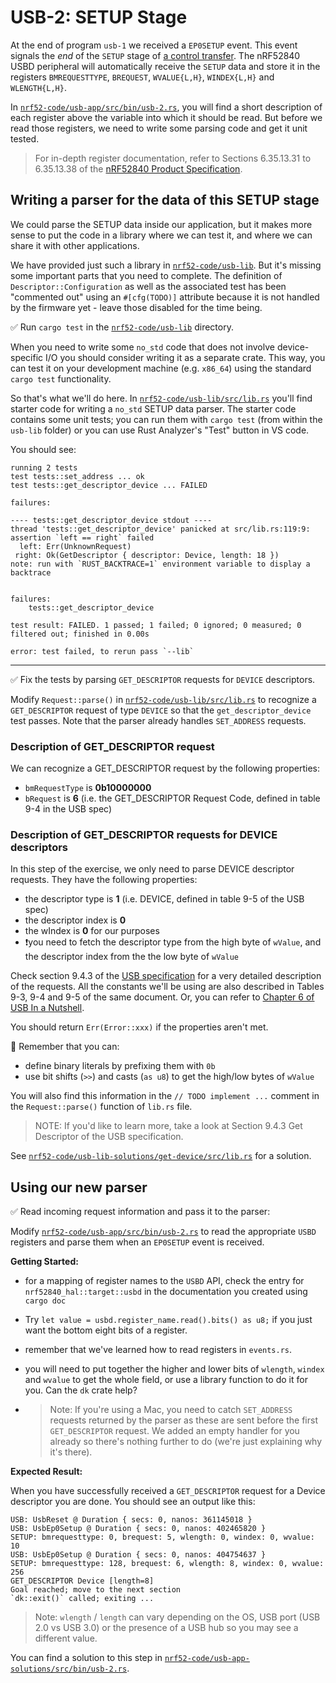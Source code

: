 # USB-2: SETUP Stage

At the end of program `usb-1` we received a `EP0SETUP` event. This event signals the *end* of the `SETUP` stage of [a control transfer](./nrf52-usb-control-transfers.md).  The nRF52840 USBD peripheral will automatically receive the `SETUP` data and store it in the registers `BMREQUESTTYPE`, `BREQUEST`, `WVALUE{L,H}`, `WINDEX{L,H}` and `WLENGTH{L,H}`.

In [`nrf52-code/usb-app/src/bin/usb-2.rs`][usb_2], you will find a short description of each register above the variable into which it should be read. But before we read those registers, we need to write some parsing code and get it unit tested.

> For in-depth register documentation, refer to Sections 6.35.13.31 to 6.35.13.38 of the [nRF52840 Product Specification][nrf product spec].

[nrf product spec]: https://infocenter.nordicsemi.com/pdf/nRF52840_PS_v1.1.pdf

## Writing a parser for the data of this SETUP stage

We could parse the SETUP data inside our application, but it makes more sense to put the code in a library where we can test it, and where we can share it with other applications.

We have provided just such a library in [`nrf52-code/usb-lib`](../../nrf52-code/usb-lib/src/lib.rs). But it's missing some important parts that you need to complete. The definition of `Descriptor::Configuration` as well as the associated test has been "commented out" using an `#[cfg(TODO)]` attribute because it is not handled by the firmware yet - leave those disabled for the time being.

✅ Run `cargo test` in the [`nrf52-code/usb-lib`](../../nrf52-code/usb-lib/src/lib.rs) directory.

When you need to write some `no_std` code that does not involve device-specific I/O you should consider writing it as a separate crate. This way, you can test it on your development machine (e.g. `x86_64`) using the standard `cargo test` functionality.

So that's what we'll do here. In [`nrf52-code/usb-lib/src/lib.rs`](../../nrf52-code/usb-lib/src/lib.rs) you'll find starter code for writing a `no_std` SETUP data parser. The starter code contains some unit tests; you can run them with `cargo test` (from within the `usb-lib` folder) or you can use Rust Analyzer's "Test" button in VS code.

You should see:

```text
running 2 tests
test tests::set_address ... ok
test tests::get_descriptor_device ... FAILED

failures:

---- tests::get_descriptor_device stdout ----
thread 'tests::get_descriptor_device' panicked at src/lib.rs:119:9:
assertion `left == right` failed
  left: Err(UnknownRequest)
 right: Ok(GetDescriptor { descriptor: Device, length: 18 })
note: run with `RUST_BACKTRACE=1` environment variable to display a backtrace


failures:
    tests::get_descriptor_device

test result: FAILED. 1 passed; 1 failed; 0 ignored; 0 measured; 0 filtered out; finished in 0.00s

error: test failed, to rerun pass `--lib`
```

---

✅ Fix the tests by parsing `GET_DESCRIPTOR` requests for `DEVICE` descriptors.

Modify `Request::parse()` in [`nrf52-code/usb-lib/src/lib.rs`](../../nrf52-code/usb-lib/src/lib.rs) to recognize a `GET_DESCRIPTOR` request of type `DEVICE` so that the `get_descriptor_device` test passes. Note that the parser already handles `SET_ADDRESS` requests.

### Description of GET_DESCRIPTOR request

We can recognize a GET_DESCRIPTOR request by the following properties:

- `bmRequestType` is **0b10000000**
- `bRequest` is **6** (i.e. the GET_DESCRIPTOR Request Code, defined in table 9-4 in the USB spec)

### Description of GET_DESCRIPTOR requests for DEVICE descriptors

In this step of the exercise, we only need to parse DEVICE descriptor requests. They have the following properties:

- the descriptor type is **1** (i.e. DEVICE, defined in table 9-5 of the USB spec)
- the descriptor index is **0**
- the wIndex is **0** for our purposes
- ❗️you need to fetch the descriptor type from the high byte of `wValue`, and the descriptor index from the the low byte of `wValue`

Check section 9.4.3 of the [USB specification][usb_spec] for a very detailed description of the requests. All the constants we'll be using are also described in Tables 9-3, 9-4 and 9-5 of the same document. Or, you can refer to [Chapter 6 of USB In a Nutshell](https://www.beyondlogic.org/usbnutshell/usb6.shtml).

You should return `Err(Error::xxx)` if the properties aren't met.

🔎 Remember that you can:

- define binary literals by prefixing them with `0b`
- use bit shifts (`>>`) and casts (`as u8`) to get the high/low bytes of `wValue`

You will also find this information in the `// TODO implement ...` comment in the `Request::parse()` function of `lib.rs` file.
 > NOTE: If you'd like to learn more, take a look at Section 9.4.3 Get Descriptor of the USB specification.

See [`nrf52-code/usb-lib-solutions/get-device/src/lib.rs`](../../nrf52-code/usb-lib-solutions/get-device/src/lib.rs) for a solution.

## Using our new parser

✅ Read incoming request information and pass it to the parser:

Modify [`nrf52-code/usb-app/src/bin/usb-2.rs`][usb_2] to read the appropriate `USBD` registers and parse them when an `EP0SETUP` event is received.

**Getting Started:**

- for a mapping of register names to the `USBD` API, check the entry for `nrf52840_hal::target::usbd` in the documentation you created using `cargo doc`
- Try `let value = usbd.register_name.read().bits() as u8;` if you just want the bottom eight bits of a register.
- remember that we've learned how to read registers in `events.rs`.
- you will need to put together the higher and lower bits of `wlength`, `windex` and `wvalue` to get the whole field, or use a library function to do it for you. Can the `dk` crate help?

- > Note: If you're using a Mac, you need to catch `SET_ADDRESS` requests returned by the parser as these are sent before the first `GET_DESCRIPTOR` request. We added an empty handler for you already so there's nothing further to do (we're just explaining why it's there).

**Expected Result:**

When you have successfully received a `GET_DESCRIPTOR` request for a Device descriptor you are done. You should see an output like this:

```console
USB: UsbReset @ Duration { secs: 0, nanos: 361145018 }
USB: UsbEp0Setup @ Duration { secs: 0, nanos: 402465820 }
SETUP: bmrequesttype: 0, brequest: 5, wlength: 0, windex: 0, wvalue: 10
USB: UsbEp0Setup @ Duration { secs: 0, nanos: 404754637 }
SETUP: bmrequesttype: 128, brequest: 6, wlength: 8, windex: 0, wvalue: 256
GET_DESCRIPTOR Device [length=8]
Goal reached; move to the next section
`dk::exit()` called; exiting ...
```

> Note: `wlength` / `length` can vary depending on the OS, USB port (USB 2.0 vs USB 3.0) or the presence of a USB hub so you may see a different value.

You can find a solution to this step in [`nrf52-code/usb-app-solutions/src/bin/usb-2.rs`](../../nrf52-code/usb-app-solutions/src/bin/usb-2.rs).

[usb_spec]: ./nrf52-usb-usb-specification.md
[usb_2]: ../../nrf52-code/usb-app/src/bin/usb-2.rs
